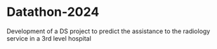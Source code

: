 # Datathon-2024
Development of a DS project to predict the assistance to the radiology service in a 3rd level hospital
